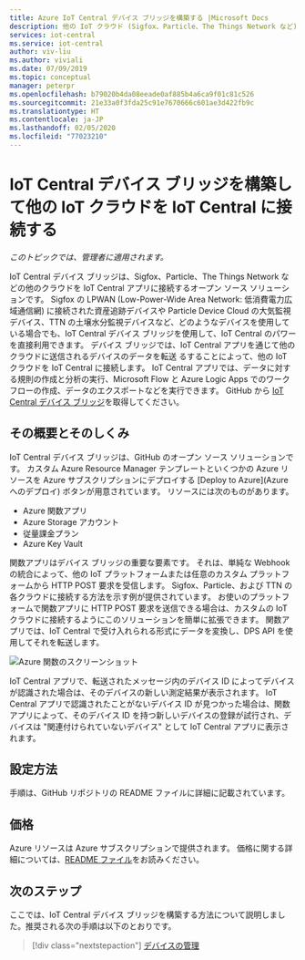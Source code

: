```yaml
---
title: Azure IoT Central デバイス ブリッジを構築する |Microsoft Docs
description: 他の IoT クラウド (Sigfox、Particle、The Things Network など) を IoT Central アプリに接続するための IoT Central デバイス ブリッジを構築します。
services: iot-central
ms.service: iot-central
author: viv-liu
ms.author: viviali
ms.date: 07/09/2019
ms.topic: conceptual
manager: peterpr
ms.openlocfilehash: b79020b4da08eeade0af885b4a6ca9f01c81c526
ms.sourcegitcommit: 21e33a0f3fda25c91e7670666c601ae3d422fb9c
ms.translationtype: HT
ms.contentlocale: ja-JP
ms.lasthandoff: 02/05/2020
ms.locfileid: "77023210"
---
```

# <a name="build-the-iot-central-device-bridge-to-connect-other-iot-clouds-to-iot-central"></a>IoT Central デバイス ブリッジを構築して他の IoT クラウドを IoT Central に接続する

*このトピックでは、管理者に適用されます。*

IoT Central デバイス ブリッジは、Sigfox、Particle、The Things Network などの他のクラウドを IoT Central アプリに接続するオープン ソース ソリューションです。 Sigfox の LPWAN (Low-Power-Wide Area Network: 低消費電力広域通信網) に接続された資産追跡デバイスや Particle Device Cloud の大気監視デバイス、TTN の土壌水分監視デバイスなど、どのようなデバイスを使用している場合でも、IoT Central デバイス ブリッジを使用して、IoT Central のパワーを直接利用できます。 デバイス ブリッジでは、IoT Central アプリを通じて他のクラウドに送信されるデバイスのデータを転送 るすることによって、他の IoT クラウドを IoT Central に接続します。 IoT Central アプリでは、データに対する規則の作成と分析の実行、Microsoft Flow と Azure Logic Apps でのワークフローの作成、データのエクスポートなどを実行できます。 GitHub から [IoT Central デバイス ブリッジ](https://aka.ms/iotcentralgithubdevicebridge)を取得してください。

## <a name="what-is-it-and-how-does-it-work"></a>その概要とそのしくみ
IoT Central デバイス ブリッジは、GitHub のオープン ソース ソリューションです。 カスタム Azure Resource Manager テンプレートといくつかの Azure リソースを Azure サブスクリプションにデプロイする [Deploy to Azure]\(Azure へのデプロイ\) ボタンが用意されています。 リソースには次のものがあります。
-   Azure 関数アプリ
-   Azure Storage アカウント
-   従量課金プラン
-   Azure Key Vault

関数アプリはデバイス ブリッジの重要な要素です。 それは、単純な Webhook の統合によって、他の IoT プラットフォームまたは任意のカスタム プラットフォームから HTTP POST 要求を受信します。 Sigfox、Particle、および TTN の各クラウドに接続する方法を示す例が提供されています。 お使いのプラットフォームで関数アプリに HTTP POST 要求を送信できる場合は、カスタムの IoT クラウドに接続するようにこのソリューションを簡単に拡張できます。
関数アプリでは、IoT Central で受け入れられる形式にデータを変換し、DPS API を使用してそれを転送します。

![Azure 関数のスクリーンショット](media/howto-build-iotc-device-bridge/azfunctions.png)

IoT Central アプリで、転送されたメッセージ内のデバイス ID によってデバイスが認識された場合は、そのデバイスの新しい測定結果が表示されます。 IoT Central アプリで認識されたことがないデバイス ID が見つかった場合は、関数アプリによって、そのデバイス ID を持つ新しいデバイスの登録が試行され、デバイスは "関連付けられていないデバイス" として IoT Central アプリに表示されます。 

## <a name="how-do-i-set-it-up"></a>設定方法
手順は、GitHub リポジトリの README ファイルに詳細に記載されています。 

## <a name="pricing"></a>価格
Azure リソースは Azure サブスクリプションで提供されます。 価格に関する詳細については、[README ファイル](https://aka.ms/iotcentralgithubdevicebridge)をお読みください。

## <a name="next-steps"></a>次のステップ
ここでは、IoT Central デバイス ブリッジを構築する方法について説明しました。推奨される次の手順は以下のとおりです。

> [!div class="nextstepaction"]
> [デバイスの管理](howto-manage-devices.md)
